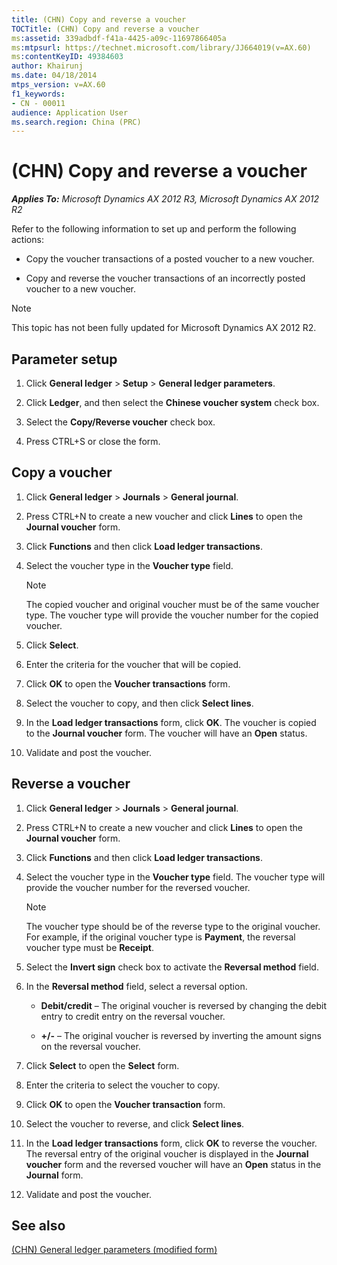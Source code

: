 ```yaml
---
title: (CHN) Copy and reverse a voucher
TOCTitle: (CHN) Copy and reverse a voucher
ms:assetid: 339adbdf-f41a-4425-a09c-11697866405a
ms:mtpsurl: https://technet.microsoft.com/library/JJ664019(v=AX.60)
ms:contentKeyID: 49384603
author: Khairunj
ms.date: 04/18/2014
mtps_version: v=AX.60
f1_keywords:
- CN - 00011
audience: Application User
ms.search.region: China (PRC)
---
```


# (CHN) Copy and reverse a voucher 


_**Applies To:** Microsoft Dynamics AX 2012 R3, Microsoft Dynamics AX 2012 R2_

Refer to the following information to set up and perform the following actions:

  - Copy the voucher transactions of a posted voucher to a new voucher.

  - Copy and reverse the voucher transactions of an incorrectly posted voucher to a new voucher.


> [!NOTE]
> <P>This topic has not been fully updated for Microsoft Dynamics AX 2012 R2.</P>



## Parameter setup

1.  Click **General ledger** \> **Setup** \> **General ledger parameters**.

2.  Click **Ledger**, and then select the **Chinese voucher system** check box.

3.  Select the **Copy/Reverse voucher** check box.

4.  Press CTRL+S or close the form.

## Copy a voucher

1.  Click **General ledger** \> **Journals** \> **General journal**.

2.  Press CTRL+N to create a new voucher and click **Lines** to open the **Journal voucher** form.

3.  Click **Functions** and then click **Load ledger transactions**.

4.  Select the voucher type in the **Voucher type** field.
    

    > [!NOTE]
    > <P>The copied voucher and original voucher must be of the same voucher type. The voucher type will provide the voucher number for the copied voucher.</P>



5.  Click **Select**.

6.  Enter the criteria for the voucher that will be copied.

7.  Click **OK** to open the **Voucher transactions** form.

8.  Select the voucher to copy, and then click **Select lines**.

9.  In the **Load ledger transactions** form, click **OK**. The voucher is copied to the **Journal voucher** form. The voucher will have an **Open** status.

10. Validate and post the voucher.

## Reverse a voucher

1.  Click **General ledger** \> **Journals** \> **General journal**.

2.  Press CTRL+N to create a new voucher and click **Lines** to open the **Journal voucher** form.

3.  Click **Functions** and then click **Load ledger transactions**.

4.  Select the voucher type in the **Voucher type** field. The voucher type will provide the voucher number for the reversed voucher.
    

    > [!NOTE]
    > <P>The voucher type should be of the reverse type to the original voucher. For example, if the original voucher type is <STRONG>Payment</STRONG>, the reversal voucher type must be <STRONG>Receipt</STRONG>.</P>



5.  Select the **Invert sign** check box to activate the **Reversal method** field.

6.  In the **Reversal method** field, select a reversal option.
    
      - **Debit/credit** – The original voucher is reversed by changing the debit entry to credit entry on the reversal voucher.
    
      - **+/-** – The original voucher is reversed by inverting the amount signs on the reversal voucher.

7.  Click **Select** to open the **Select** form.

8.  Enter the criteria to select the voucher to copy.

9.  Click **OK** to open the **Voucher transaction** form.

10. Select the voucher to reverse, and click **Select lines**.

11. In the **Load ledger transactions** form, click **OK** to reverse the voucher. The reversal entry of the original voucher is displayed in the **Journal voucher** form and the reversed voucher will have an **Open** status in the **Journal** form.

12. Validate and post the voucher.

## See also

[(CHN) General ledger parameters (modified form)](https://technet.microsoft.com/library/jj664137\(v=ax.60\))

  


